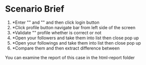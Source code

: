 <h1>Scenario Brief</h1>


<ol>
  <li>*Enter "" and "" and then click login button</li>
  <li>*Click profile button navigate bar from left side of the screen</li>
  <li>*Validate "" profile whether is correct or not</li>
  <li>*Open your followers and take them into list then close pop up</li>
  <li>*Open your followings and take them into list then close pop up</li>
  <li>*Compare them and then extract difference between</li>
</ol>

<p>You can examine the report of this case in the html-report folder</p>
